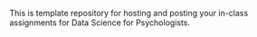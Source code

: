 This is template repository for hosting and posting your in-class assignments for Data Science for Psychologists.
